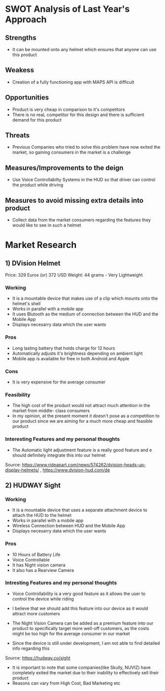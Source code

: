 # SWOT Analysis of Last Year's Approach

## Strengths
- It can be mounted onto any helmet which ensures that anyone can use this product

## Weakess
- Creation of a fully functioning app with MAPS API is difficult

## Opportunities 
- Product is very cheap in comparison to it's competitors
- There is no reaL competitor for this design and there is sufficient demand for this product

## Threats
- Previous Companies who tried to solve this problem have now exited the market, so gaining consumers in the market is a challenge


## Measures/Improvements to the deign
- Use Voice Controllabilty Systems in the HUD so that driver can control the product while driving

## Measures to avoid missing extra details into product
- Collect data from the market consumers regarding the features they would like to see in such a helmet

# Market Research

## 1) DVision Helmet 

Price: 329 Euros (or) 372 USD
Weight: 44 grams - Very Lightweight

### Working
- It is a mountable device that makes use of a clip which mounts onto the helmet's shell
- Works in parallel with a mobile app
- It uses Blutooth as the medium of connection between the HUD and the Mobile App
- Displays necesarry data which the user wants

### Pros
- Long lasting battery that holds charge for 12 hours
- Automatically adjusts it's brightness depending on ambient light 
- Mobile app is available for free in both Android and Apple

### Cons
- It is very expensive for the average consumer

### Feasibility
- The high cost of the product would not attract much attention in the market from middle- class consumers
- In my opinion, at the present moment it doesn't pose as a competition to our product since we are aiming for a much more cheap and feasible product

### Interesting Features and my personal thoughts
- The Automatic light adjustment feature is a really good feature and e should definitely integrate this into our helmet

Source: https://www.rideapart.com/news/574262/dvision-heads-up-display-helmets/ , https://www.dvision-hud.com/de

## 2) HUDWAY Sight

### Working
- It is a mountable device that uses a separate attachment device to attach the HUD to the helmet
- Works in parallel with a mobile app
- Wireless Connection between HUD and the Mobile App
- Displays necesarry data which the user wants


### Pros
- 10 Hours of Battery Life
- Voice Controllable
- It has Night vision camera
- It also has a Rearview Camera

### Intresting Features and my personal thoughts
- Voice Controllability is a very good feature as it allows the user to control the device while riding 
- I believe that we should add this feature into our device as it would attract more customers
- The Night Vision Camera can be added as a premium feature into our product to specifically target more well-off customers,
  as the costs might be too high for the average consumer in our market
  

- Since the device is still under development, I am not able to find detailed info regarding this

Source: https://hudway.co/sight



- It is important to note that some companies(like Skully, NUVIZ) have completely exited the market due to their inability to 
  effectively sell their product
- Reasons can vary from High Cost, Bad Marketing etc




















